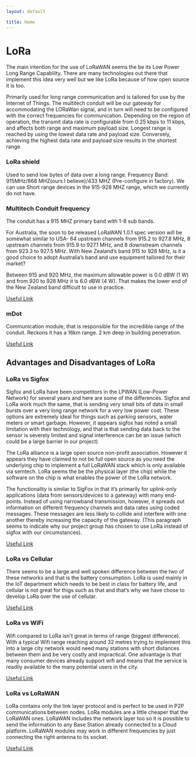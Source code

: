 ```yaml
---
layout: default

title: Home
---
```


# LoRa

The main intention for the use of LoRaWAN seems the be its Low Power Long Range Capability. There are many technologies out there that
implement this idea very well but we like LoRa because of how open source it is too. 


Primarily used for long range communication and is tailored for use by the Internet of Things. 
The multitech conduit will be our gateway for accommodating the LORaWan signal, and in turn will need to be 
configured with the correct frequencies for communication.
Depending on the region of operation, the transmit data rate is configurable from 0.25 kbps to 11 kbps, and affects both range 
and maximum payload size. Longest range is reached by using the lowest data rate and payload size. 
Conversely, achieving the highest data rate and payload size results in the shortest range.

### LoRa shield 

Used to send low bytes of data over a long range. Frequency Band: 915MHz/868 MHZ(ours I believe)/433 MHZ (Pre-configure in factory).
We can use Short range devices in the 915-928 MHZ range, which we currently do not have. 

### Multitech Conduit frequency

The conduit has a 915 MHZ primary band with 1-8 sub bands. 


For Australia, the soon to be released LoRaWAN 1.0.1 spec version will be 
somewhat similar to USA- 64 upstream channels from 915.2 to 927.8 MHz, 8 upstream channels from 915.9 to 927.1 MHz, 
and 8 downstream channels from 923.3 to 927.5 MHz.
With New Zealand’s band 915 to 928 MHz, is it a good choice to adopt Australia’s band and use equipment tailored for their market?


Between 915 and 920 MHz, the maximum allowable power is 0.0 dBW (1 W) and from 920 to 928 MHz it is 6.0 dBW (4 W). 
That makes the lower end of the New Zealand band difficult to use in practice.

[Useful Link](https://kotahi.net/radio-frequencies-bands-and-inspections/)

### mDot

Communication module, that is responsible for the incredible range of the conduit. Reckons it has a 16km range. 
2 km deep in building penetration. 

[Useful Link](https://developer.mbed.org/platforms/MTS-mDot-F411/)

## Advantages and Disadvantages of LoRa

### LoRa vs Sigfox

Sigfox and LoRa have been competitors in the LPWAN (Low-Power Network) for several years and here are some of the differences. 
Sigfox and LoRa work much the same, that is sending very small bits of data in small bursts over a very long range network for a very low power cost. 
These options are extremely ideal for things such as parking sensors, water meters or smart garbage. However, it appears sigfox has noted a small limitation
with their technology, and that is that sending data back to the sensor is severely limited and signal interference can be an issue (which 
could be a large barrier in our project)


The LoRa alliance is a large open source non-profit association. However it appears they have claimed to not be full open source as you need
the underlying chip to implement a full LoRaWAN stack which is only available via semtech.
LoRa seems the be the physical layer (the chip) while the software on the chip is what enables the power of the LoRa network. 


The functionality is similar to SigFox in that it’s primarily for uplink-only applications (data from sensors/devices to a gateway) 
with many end-points. Instead of using narrowband transmission, however, it spreads out information on different frequency channels and 
data rates using coded messages. These messages are less likely to collide and interfere with one another thereby increasing the capacity 
of the gateway. (This paragraph seems to indicate why our project group has chosen to use LoRa instead of sigfox with our circumstances).

[Useful Link](https://www.leverege.com/blogpost/iot-connectivity-comparison-lora-sigfox-rpma-lpwan-technologies)

### LoRa vs Cellular

There seems to be a large and well spoken difference between the two of these networks and that is the battery consumption. 
LoRa is used mainly in the IoT department which needs to be best in class for battery life, and cellular is not great for thigs 
such as that and that’s why we have chose to develop LoRa over the use of cellular. 

[Useful Link](http://www.3glteinfo.com/lora/lora-advantages/)

### LoRa vs WiFi

Wifi compared to LoRa isn't great in terms of range (biggest difference). With a typical Wifi range reaching around 32 metres trying to implement this 
into a large city network would need many stations with short distances between them and be very costly and impractical. One advantage is that many consumer devices already support
wifi and means that the service is readily available to the many potential users in the city.

[Useful Link](http://www.ceva-dsp.com/ourblog/game-of-iot-communication-protocols-lora-sigfox-nb-iot-wi-fi-will-there-be-a-sole-ruler/)

### LoRa vs LoRaWAN

LoRa contains only the link layer protocol and is perfect to be used in P2P communications between nodes. LoRa modules 
are a little cheaper that the LoRaWAN ones.
LoRaWAN includes the network layer too so it is possible to send the information to any Base Station already connected 
to a Cloud platform. LoRaWAN modules may work in different frequencies by just connecting the right antenna to its socket.

[Useful Link](http://www.libelium.com/development/waspmote/documentation/lora-vs-lorawan/)